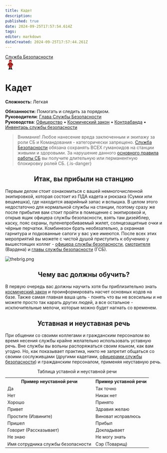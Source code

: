 ```yaml
---
title: Кадет
description: 
published: true
date: 2024-09-25T17:57:54.614Z
tags: 
editor: markdown
dateCreated: 2024-09-25T17:57:44.261Z
---
```


<div style="display: flex; justify-content: center;">
<div class="roles-passport sb">
  <div class="title sb"><a href="/roles/securityservicedepartment">Служба Безопасности</a></div>
  <div>
    <div><div><img src="/roles/cadet.png"></div></div>
  <div><div>
    <h1>Кадет</h1>
    <p><strong>Сложность:</strong> Легкая</p>
    <strong>Обязанности:</strong> Помогать и следить за порядком.<br>
    <b>Руководители</b>: <a href="/roles/headofsecurity">Глава Службы Безопасности</a><br>
    <b>Руководства</b>: <a href="/guides/officership" title="Офицерство">Офицерство</a> • <a href="/spacelaw" title="Космический закон">Космический закон</a> • <a href="/guides/smuggling" title="Контрабанда">Контрабанда</a> • <a href="/guides/securityinventory" title="Инвентарь службы безопасности">Инвентарь службы безопасности</a>
  </div></div>
  </div>
</div>
</div>

> Внимание! Любое нанесение вреда заключенным и экипажу за роли СБ и Командования - категорически запрещено. [Служба Безопасности](/roles/securityservicedepartment) обязана сохранять ВСЕХ гуманоидов на станции живыми и здоровыми.
За нарушение данного [основного правила работы СБ](/ru/rules) вы получите длительную или перманентную блокировку ролей СБ.
{.is-danger}


## <center>Итак, вы прибыли на станцию
  
<div class="imageBox">
  <div>
		<p>Первым делом стоит ознакомиться с вашей немногочисленной экипировкой, которая состоит из ПДА кадета и рюкзака (Сумки или вещмешка), где находится аварийный запас и вспышка. В целом этого недостаточно для нормальной службы на станции, поэтому сразу же после прибытия вам стоит пройти в помещение с экипировкой и, открыв ящик офицера службы безопасности, взять там дизейблер, каску, пояс охраны, пуленепробиваемый жилет, солнцезащитные очки и чёрные перчатки. Комбинезон брать необязательно, а охранная гарнитура и подкованные сапоги у вас уже имеются. После всех этих мероприятий вы можете с чистой душой приступить к обучению у вышестоящих коллег - <a href="/roles/officer" title="Офицер">офицера службы безопасности</a>, <a href="/roles/warden" title="Смотритель">смотрителя</a> (Вардена) и <a href="/roles/headofsecurity" title="Глава Cлужбы Безопасности">главы службы безопасности</a> (ГСБ).</p>   
  </div>
  <img src="/role/securityservicedepartment/equipment_room.png" alt="thebrig.png"/>
</div>

<center><h2>Чему вас должны обучить?</h2></center>
<p>В первую очередь вас должны научить хотя бы приблизительно знать <a href="/spacelaw" title="Космический Закон">космический закон</a> и проинформировать насчет основных кодов на базе. Также самая главная ваша цель - понять что вы не всесильны и не можете просто так карать других людей, а все остальное - исключительные мелочи, которые можно будет нагнать со временем.
</p>
<center> <h2>Уставная и неуставная речь</h2></center>
<p>При общении со своими коллегами и гражданским персоналом во время несения службы крайне желательно использовать уставную речь. Вне службы вы вольны распоряжаться своим языком, как вам угодно. Но, как показывает практика, никто не запретит общаться со своими сослуживцами (другими <a class="mw-selflink selflink">кадетами</a>, <a href="/roles/officer" title="Офицер">офицерами службы безопасности</a>) и гражданским персоналом, применяя неуставную речь.
<p>
  
  
<table class="wikitable">
<caption>Таблица уставной и неуставной речи
</caption>
<tbody><tr>
<th>Пример неуставной речи
</th>
<th>Пример уставной речи
</th></tr>
<tr>
<td>Да
</td>
<td>Так точно
</td></tr>
<tr>
<td>Нет
</td>
<td>Никак нет
</td></tr>
<tr>
<td>Хорошо
</td>
<td>Принято
</td></tr>
<tr>
<td>Привет
</td>
<td>Здравия желаю
</td></tr>
<tr>
<td>Простите (Извините)
</td>
<td>Виноват исправлюсь
</td></tr>
<tr>
<td>Пришел
</td>
<td>Прибыл
</td></tr>
<tr>
<td>Говорит (Рассказывает)
</td>
<td>Докладывает
</td></tr>
<tr>
<td>Не знаю
</td>
<td>Не могу знать
</td></tr>
<tr>
<td>Имя сотрудника службы безопасности
</td>
<td>Сэр (Товарищ)
</td></tr></tbody></table>
  
<div class="table"></div>